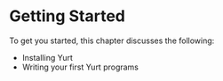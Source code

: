 # Getting Started

To get you started, this chapter discusses the following:

- Installing Yurt
- Writing your first Yurt programs
